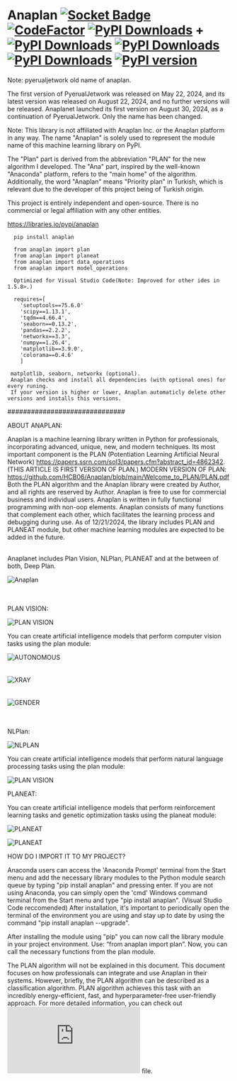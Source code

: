 # Anaplan [![Socket Badge](https://socket.dev/api/badge/pypi/package/anaplan/2.5.0?artifact_id=tar-gz)](https://socket.dev/pypi/package/anaplan/overview/2.5.0/tar-gz) [![CodeFactor](https://www.codefactor.io/repository/github/hcb06/anaplanet/badge)](https://www.codefactor.io/repository/github/hcb06/anaplanet) [![PyPI Downloads](https://static.pepy.tech/badge/anaplan)](https://pepy.tech/projects/anaplan) + [![PyPI Downloads](https://static.pepy.tech/badge/pyerualjetwork)](https://pepy.tech/projects/pyerualjetwork) [![PyPI Downloads](https://static.pepy.tech/badge/anaplan/month)](https://pepy.tech/projects/anaplan) [![PyPI Downloads](https://static.pepy.tech/badge/anaplan/week)](https://pepy.tech/projects/anaplan) [![PyPI version](https://img.shields.io/pypi/v/anaplan.svg)](https://pypi.org/project/anaplan/)

Note: pyerualjetwork old name of anaplan.

The first version of PyerualJetwork was released on May 22, 2024, and its latest version was released on August 22, 2024, and no further versions will be released. Anaplanet launched its first version on August 30, 2024, as a continuation of PyerualJetwork. Only the name has been changed.

Note: This library is not affiliated with Anaplan Inc. or the Anaplan platform in any way. The name "Anaplan" is solely used to represent the module name of this machine learning library on PyPI.

The "Plan" part is derived from the abbreviation "PLAN" for the new algorithm I developed. The "Ana" part, inspired by the well-known "Anaconda" platform, refers to the "main home" of the algorithm. Additionally, the word "Anaplan" means "Priority plan" in Turkish, which is relevant due to the developer of this project being of Turkish origin.

This project is entirely independent and open-source. There is no commercial or legal affiliation with any other entities.

https://libraries.io/pypi/anaplan


      pip install anaplan
      
      from anaplan import plan
      from anaplan import planeat
      from anaplan import data_operations
      from anaplan import model_operations

      Optimized for Visual Studio Code(Note: Improved for other ides in 1.5.8>.)
      
      requires=[
        'setuptools==75.6.0'
 	    'scipy==1.13.1',
	    'tqdm==4.66.4',
	    'seaborn==0.13.2',
	    'pandas==2.2.2',
	    'networkx==3.3',
	    'numpy==1.26.4',
	    'matplotlib==3.9.0',
	    'colorama==0.4.6'
        ]

     matplotlib, seaborn, networkx (optional).
     Anaplan checks and install all dependencies (with optional ones) for every runing.
     If your version is higher or lower, Anaplan automaticly delete other versions and installs this versions.
          
##############################

ABOUT ANAPLAN:

Anaplan is a machine learning library written in Python for professionals, incorporating advanced, unique, new, and modern techniques. Its most important component is the PLAN (Potentiation Learning Artificial Neural Network) https://papers.ssrn.com/sol3/papers.cfm?abstract_id=4862342. (THIS ARTICLE IS FIRST VERSION OF PLAN.) MODERN VERSION OF PLAN: https://github.com/HCB06/Anaplan/blob/main/Welcome_to_PLAN/PLAN.pdf
Both the PLAN algorithm and the Anaplan library were created by Author, and all rights are reserved by Author.
Anaplan is free to use for commercial business and individual users. Anaplan is written in fully functional programming with non-oop elements. Anaplan consists of many functions that complement each other, which facilitates the learning process and debugging during use.
As of 12/21/2024, the library includes PLAN and PLANEAT module, but other machine learning modules are expected to be added in the future.
<br><br>

Anaplanet includes Plan Vision, NLPlan, PLANEAT and at the between of both, Deep Plan.<br>

![Anaplan](https://github.com/HCB06/Anaplan/blob/main/Media/anaplanet_logo_final.png)<br><br><br>

PLAN VISION:<br>

![PLAN VISION](https://github.com/HCB06/Anaplan/blob/main/Media/PlanVision.jpg)

You can create artificial intelligence models that perform computer vision tasks using the plan module:<br>

![AUTONOMOUS](https://github.com/HCB06/Anaplan/blob/main/Media/autonomous.gif)<br><br><br>
![XRAY](https://github.com/HCB06/Anaplan/blob/main/Media/chest_xray.png)<br><br><br>
![GENDER](https://github.com/HCB06/Anaplan/blob/main/Media/gender_classification.png)<br><br><br>

NLPlan:<br>

![NLPLAN](https://github.com/HCB06/Anaplan/blob/main/Media/NLPlan.jpg)<br>

You can create artificial intelligence models that perform natural language processing tasks using the plan module:

![PLAN VISION](https://github.com/HCB06/Anaplan/blob/main/Media/NLP.gif)

PLANEAT:<br>

You can create artificial intelligence models that perform reinforcement learning tasks and genetic optimization tasks using the planeat module:

![PLANEAT](https://github.com/HCB06/Anaplan/blob/main/Media/PLANEAT_1.gif)<br>

![PLANEAT](https://github.com/HCB06/Anaplan/blob/main/Media/PLANEAT_2.gif)<br>


HOW DO I IMPORT IT TO MY PROJECT?

Anaconda users can access the 'Anaconda Prompt' terminal from the Start menu and add the necessary library modules to the Python module search queue by typing "pip install anaplan" and pressing enter. If you are not using Anaconda, you can simply open the 'cmd' Windows command terminal from the Start menu and type "pip install anaplan". (Visual Studio Code reccomended) After installation, it's important to periodically open the terminal of the environment you are using and stay up to date by using the command "pip install anaplan --upgrade".

After installing the module using "pip" you can now call the library module in your project environment. Use: “from anaplan import plan”. Now, you can call the necessary functions from the plan module.

The PLAN algorithm will not be explained in this document. This document focuses on how professionals can integrate and use Anaplan in their systems. However, briefly, the PLAN algorithm can be described as a classification algorithm. PLAN algorithm achieves this task with an incredibly energy-efficient, fast, and hyperparameter-free user-friendly approach. For more detailed information, you can check out ![ANAPLANET USER MANUEL](https://github.com/HCB06/Anaplan/blob/main/Welcome_to_Anaplan/ANAPLAN_USER_MANUEL_AND_LEGAL_INFORMATION(EN).pdf) file.
